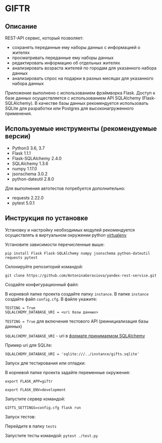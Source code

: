 # GIFTR

## Описание
REST-API сервис, который позволяет:
* сохранять переданные ему наборы данных с информацией о жителях 
* просматривать переданные ему наборы данных
* редактировать информацию об отдельных жителях
* анализировать возраста жителей по городам для указанного набора данных
* анализировать спрос на подарки в разных месяцах для указанного набора данных

Приложение выполнено с использованием фрэймворка Flask. 
Доступ к базе данных осуществляется с использованием API SQLAlchemy (Flask-SQLAlchemy). 
В качестве базы данных рекомендуется использовать SQLite для разработки или Postgres 
для высоконагруженного применения.

## Используемые инструменты (рекомендуемые версии)
* Python3 3.6, 3.7
* Flask 1.1.1
* Flask-SQLAlchemy 2.4.0
* SQLAlchemy 1.3.6
* numpy 1.17.0
* jsonschema 3.0.2
* python-dateutil 2.8.0

Для выполнения автотестов потребуется дополнительно: 
* requests  2.22.0
* pytest    5.0.1

## Инструкция по установке
Установку и настройку необходимых модулей рекомендуется осуществлять в виртуальном окружении python 
[virtualenv](https://virtualenv.pypa.io/en/latest/userguide/#usage)

Установите зависимости перечисленные выше:

`pip install Flask Flask-SQLAlchemy numpy jsonschema python-dateutil requests pytest`

Склонируйте репозиторий командой:

`git clone https://github.com/AntoninaGerasiova/yandex-rest-service.git`

Создайте конфигурационный файл:

В корневой папке проекта создайте папку `instance`. В папке `instance` создайте файл `config.cfg`. 
В файле укажите:

```
TESTING = True
SQLALCHEMY_DATABASE_URI = <uri базы данных>
```

`TESTING = True` для включения тестового API (реинициализация базы данных)

`SQLALCHEMY_DATABASE_URI` - uri в [формате принимаемом SQLAlchemy](https://docs.sqlalchemy.org/en/13/core/engines.html#database-urls)

Пример uri для SQLite:

`SQLALCHEMY_DATABASE_URI = 'sqlite:///../instance/gifts.sqlite'`

Запуск для тестирования или отладки:

В корневой папке проекта задайте переменные окружения:

`export FLASK_APP=giftr`

`export FLASK_ENV=development`

Запустите сервер командой:

`GIFTS_SETTINGS=config.cfg flask run`

Запуск тестов:

Перейдите в папку `tests`

Запустите тесты командой:
`pytest ./test.py`
